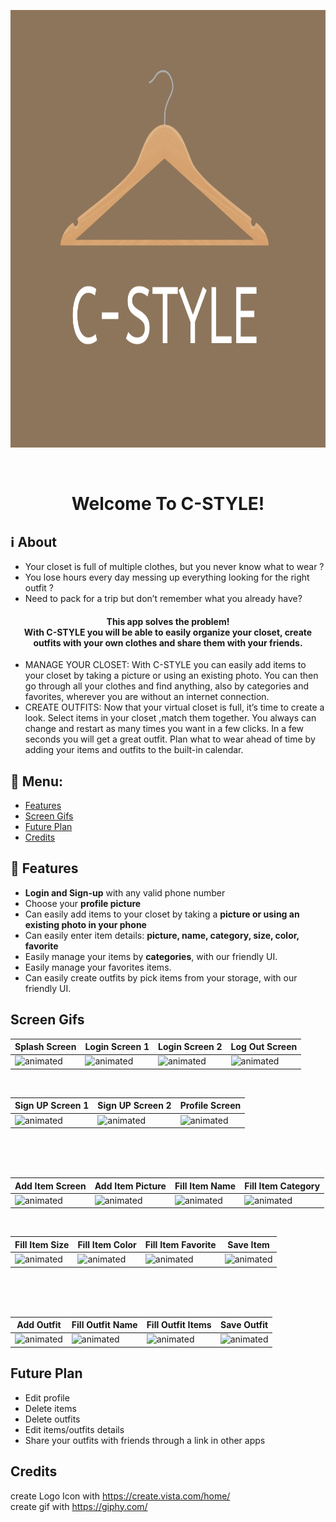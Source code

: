 <p align="center"><img src="app/src/main/res/drawable/img_icon_cstyle_brown.png" height="700" width="700"></p>
<br/>

<h1 align="center">Welcome To C-STYLE!</h1>

## :information_source: About 
- Your closet is full of multiple clothes, but you never know what to wear ? 
- You lose hours every day messing up everything looking for the right outfit ? 
- Need to pack for a trip but don’t remember what you already have?
<h4 align="center">This app solves the problem!</br>
With C-STYLE you will be able to easily organize your closet, create outfits with your own clothes and share them with your friends.
</h4> 


- MANAGE YOUR CLOSET: With C-STYLE you can easily add items to your closet by taking a picture or using an existing photo. You can then go through all your clothes and find anything, also by categories and favorites, wherever you are without an internet connection. 
- CREATE OUTFITS: Now that your virtual closet is full, it’s time to create a look. Select items in your closet ,match them together. You always can change and restart as many times you want in a few clicks. In a few seconds you will get a great outfit. Plan what to wear ahead of time by adding your items and outfits to the built-in calendar.

## :link: Menu:

- [Features](https://github.com/dorindorsman/C_Style/blob/master/README.md#space_invader-features)</br>
- [Screen Gifs](https://github.com/dorindorsman/C_Style/blob/master/README.md#screen-gifs)</br>
- [Future Plan](https://github.com/dorindorsman/C_Style/edit/master/README.md#future-plan)</br>
- [Credits](https://github.com/dorindorsman/C_Style/edit/master/README.md#credits)</br>


## :space_invader: Features

- **Login and Sign-up** with any valid phone number
- Choose your **profile picture**
- Can easily add items to your closet by taking a **picture or using an existing photo in your phone**
- Can easily enter item details: **picture, name, category, size, color, favorite**
- Easily manage your items by **categories**, with our friendly UI.
- Easily manage your favorites items.
- Can easily create outfits by pick items from your storage, with our friendly UI.

## Screen Gifs

|Splash Screen|Login Screen 1|Login Screen 2|Log Out Screen
|--|--|--|--|
|<img src="https://media.giphy.com/media/AAOrgReKExiovScnlL/giphy.gif" alt="animated"/>|<img src="https://media.giphy.com/media/zT3KtRSA8A2PImgkbt/giphy.gif" alt="animated"/>|<img src="https://media.giphy.com/media/pN35z8KALUiaPEM7oY/giphy.gif" alt="animated"/>|<img src="https://media.giphy.com/media/uVYEXYFWOF2qry9M9Q/giphy.gif" alt="animated"/>|


</br>

|Sign UP Screen 1|Sign UP Screen 2|Profile Screen|
|--|--|--|
<img src="https://media.giphy.com/media/zSkdCsm0LbcrPh5Z52/giphy.gif" alt="animated"/>|<img src="https://media.giphy.com/media/fPTB2sfXtmDjRuvIJZ/giphy.gif" alt="animated"/>|<img src="https://media.giphy.com/media/Fb0zzpvjfyfSriRcri/giphy.gif" alt="animated"/>|

</br>
</br>
</br>

|Add Item Screen|Add Item Picture|Fill Item Name|Fill Item Category|
|--|--|--|--|
|<img src="https://media.giphy.com/media/SGw6ra74SxFC7aFHMJ/giphy.gif" alt="animated"/>|<img src="https://media.giphy.com/media/0WL7LxNYx0GR2EgtxA/giphy.gif" alt="animated"/>|<img src="https://media.giphy.com/media/LPgooRJqdWsM9qGWcf/giphy.gif" alt="animated"/>|<img src="https://media.giphy.com/media/tr4Boo2XhJq6Rp247r/giphy.gif" alt="animated"/>|

</br>

|Fill Item Size|Fill Item Color|Fill Item Favorite|Save Item|
|--|--|--|--|
|<img src="https://media.giphy.com/media/Aj7wuQUemAag1lWVQL/giphy.gif" alt="animated"/>|<img src="https://media.giphy.com/media/JF8TEv3chrNxj25YLM/giphy.gif" alt="animated"/>|<img src="https://media.giphy.com/media/9XHl1WY5vSj29CtaOv/giphy.gif" alt="animated"/>|<img src="https://media.giphy.com/media/vW8FT7CCZMFAYjhTAi/giphy.gif" alt="animated"/>|

</br>
</br>
</br>

|Add Outfit|Fill Outfit Name|Fill Outfit Items|Save Outfit|
|--|--|--|--|
|<img src="https://media.giphy.com/media/Xswc1E2RtgsUD03yvt/giphy.gif" alt="animated"/>|<img src="https://media.giphy.com/media/Vq2IPrRJdnHe9rl08v/giphy.gif" alt="animated"/>|<img src="https://media.giphy.com/media/mK7R7x5YMgeQQf0qws/giphy.gif" alt="animated"/>|<img src="https://media.giphy.com/media/kWb8Cpjstx5lKZ45Uy/giphy.gif" alt="animated"/>|



## Future Plan 
- Edit profile
- Delete items
- Delete outfits
- Edit items/outfits details
- Share your outfits with friends through a link in other apps

## Credits
 create Logo Icon with https://create.vista.com/home/ </br>
 create gif with https://giphy.com/

